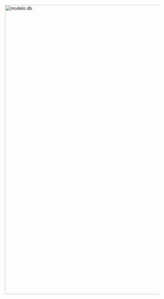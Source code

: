 
<img width="947" alt="modelo db" src="https://github.com/LucasF19/Projeto-Faculdade-4P/assets/80549542/bc9513e7-cbb9-4948-a895-16b81359f209">

